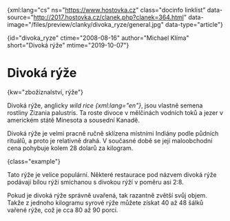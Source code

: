 
{xml:lang="cs" ns="https://www.hostovka.cz" class="docinfo linklist" data-source="http://2017.hostovka.cz/clanek.php?clanek=364.html" data-image="/files/preview/clanky/divoka_ryze/general.jpg" data-type="article"}

{id="divoka\_ryze" ctime="2008-08-16" author="Michael Klíma" short="Divoká rýže" mtime="2019-10-07"}

# Divoká rýže

<!-- generated attribute kw by user_udpatekw.sh on 2019-03-13, do not edit -->

{kw="zbožíznalství, rýže"}

Divoká rýže, anglicky _wild rice {xml:lang="en"}_, jsou vlastně semena rostliny Zizania palustris. Ta roste divoce v mělčinách vodních toků a jezer v americkém státě Minesota a sousední Kanadě.

Divoká rýže je velmi pracně ručně sklízena místními Indiány podle půdních rituálů, a proto je relativně drahá. V současné době se její maloobchodní cena pohybuje kolem 28 dolarů za kilogram.

{class="example"}

Tato rýže je velice populární. Některé restaurace pod názvem divoká rýže podávají bílou rýži smíchanou s divokou rýží v poměru asi 2:8.

Pokud je divoká rýže správně uvařená, tak razantně zvětší svůj objem. Takže z jednoho kilogramu syrové rýže můžete získat 40 až 48 šálků vařené rýže, což je cca 80 až 90 porcí.

